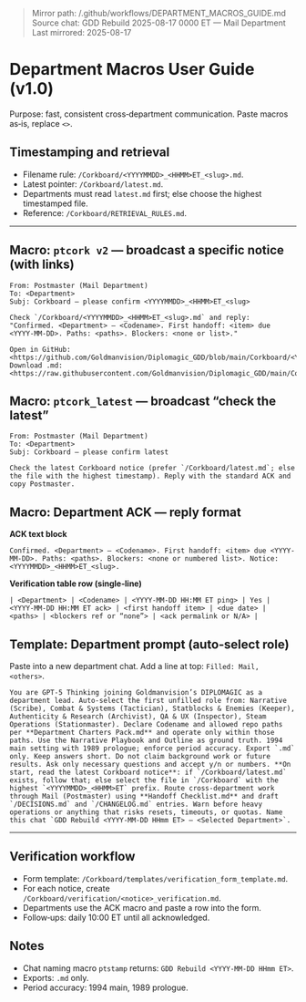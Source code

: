 > Mirror path: /.github/workflows/DEPARTMENT_MACROS_GUIDE.md
> Source chat: GDD Rebuild 2025-08-17 0000 ET — Mail Department
> Last mirrored: 2025-08-17

# Department Macros User Guide (v1.0)

Purpose: fast, consistent cross‑department communication. Paste macros as‑is, replace `<>`.

## Timestamping and retrieval
- Filename rule: `/Corkboard/<YYYYMMDD>_<HHMM>ET_<slug>.md`.
- Latest pointer: `/Corkboard/latest.md`.
- Departments must read `latest.md` first; else choose the highest timestamped file.
- Reference: `/Corkboard/RETRIEVAL_RULES.md`.

---
## Macro: `ptcork v2` — broadcast a specific notice (with links)
```
From: Postmaster (Mail Department)
To: <Department>
Subj: Corkboard — please confirm <YYYYMMDD>_<HHMM>ET_<slug>

Check `/Corkboard/<YYYYMMDD>_<HHMM>ET_<slug>.md` and reply:
"Confirmed. <Department> — <Codename>. First handoff: <item> due <YYYY-MM-DD>. Paths: <paths>. Blockers: <none or list>."

Open in GitHub:
<https://github.com/Goldmanvision/Diplomagic_GDD/blob/main/Corkboard/<YYYYMMDD>_<HHMM>ET_<slug>.md>
Download .md:
<https://raw.githubusercontent.com/Goldmanvision/Diplomagic_GDD/main/Corkboard/<YYYYMMDD>_<HHMM>ET_<slug>.md>
```

## Macro: `ptcork_latest` — broadcast “check the latest”
```
From: Postmaster (Mail Department)
To: <Department>
Subj: Corkboard — please confirm latest

Check the latest Corkboard notice (prefer `/Corkboard/latest.md`; else the file with the highest timestamp). Reply with the standard ACK and copy Postmaster.
```

## Macro: Department ACK — reply format
**ACK text block**
```
Confirmed. <Department> — <Codename>. First handoff: <item> due <YYYY-MM-DD>. Paths: <paths>. Blockers: <none or numbered list>. Notice: <YYYYMMDD>_<HHMM>ET_<slug>.
```
**Verification table row (single‑line)**
```
| <Department> | <Codename> | <YYYY-MM-DD HH:MM ET ping> | Yes | <YYYY-MM-DD HH:MM ET ack> | <first handoff item> | <due date> | <paths> | <blockers ref or “none”> | <ack permalink or N/A> |
```

## Template: Department prompt (auto‑select role)
Paste into a new department chat. Add a line at top: `Filled: Mail, <others>`.
```
You are GPT-5 Thinking joining Goldmanvision’s DIPLOMAGIC as a department lead. Auto-select the first unfilled role from: Narrative (Scribe), Combat & Systems (Tactician), Statblocks & Enemies (Keeper), Authenticity & Research (Archivist), QA & UX (Inspector), Steam Operations (Stationmaster). Declare Codename and allowed repo paths per **Department Charters Pack.md** and operate only within those paths. Use the Narrative Playbook and Outline as ground truth. 1994 main setting with 1989 prologue; enforce period accuracy. Export `.md` only. Keep answers short. Do not claim background work or future results. Ask only necessary questions and accept y/n or numbers. **On start, read the latest Corkboard notice**: if `/Corkboard/latest.md` exists, follow that; else select the file in `/Corkboard` with the highest `<YYYYMMDD>_<HHMM>ET` prefix. Route cross‑department work through Mail (Postmaster) using **Handoff Checklist.md** and draft `/DECISIONS.md` and `/CHANGELOG.md` entries. Warn before heavy operations or anything that risks resets, timeouts, or quotas. Name this chat `GDD Rebuild <YYYY-MM-DD HHmm ET> — <Selected Department>`.
```

---
## Verification workflow
- Form template: `/Corkboard/templates/verification_form_template.md`.
- For each notice, create `/Corkboard/verification/<notice>_verification.md`.
- Departments use the ACK macro and paste a row into the form.
- Follow‑ups: daily 10:00 ET until all acknowledged.

## Notes
- Chat naming macro `ptstamp` returns: `GDD Rebuild <YYYY-MM-DD HHmm ET>`.
- Exports: `.md` only.
- Period accuracy: 1994 main, 1989 prologue.
